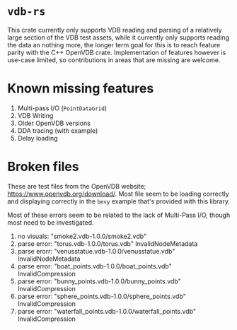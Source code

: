 # `vdb-rs`

This crate currently only supports VDB reading and parsing of a relatively large section of the VDB test assets, while it currently
only supports reading the data an nothing more, the longer term goal for this is to reach feature parity with the C++ OpenVDB crate.
Implementation of features however is use-case limited, so contributions in areas that are missing are welcome.

# Known missing features

1. Multi-pass I/O (`PointDataGrid`)
1. VDB Writing
1. Older OpenVDB versions
1. DDA tracing (with example)
1. Delay loading

# Broken files

These are test files from the OpenVDB website; https://www.openvdb.org/download/. Most file seem to be loading correctly
and displaying correctly in the `bevy` example that's provided with this library.

Most of these errors seem to be related to the lack of Multi-Pass I/O, though most need to be investigated.

1. no visuals: "smoke2.vdb-1.0.0/smoke2.vdb"
1. parse error: "torus.vdb-1.0.0/torus.vdb" InvalidNodeMetadata
1. parse erorr: "venusstatue.vdb-1.0.0/venusstatue.vdb" InvalidNodeMetadata
1. parse error: "boat_points.vdb-1.0.0/boat_points.vdb" InvalidCompression
1. parse error: "bunny_points.vdb-1.0.0/bunny_points.vdb" InvalidCompression
1. parse error: "sphere_points.vdb-1.0.0/sphere_points.vdb" InvalidCompression
1. parse error: "waterfall_points.vdb-1.0.0/waterfall_points.vdb" InvalidCompression
